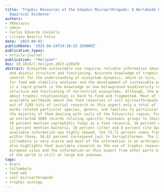 ```yaml
---
title: 'Trophic Resources of the Edaphic Microarthropods: A Worldwide Review of the
  Empirical Evidence'
authors:
- VNVelazco
- admin
- Carlos Eduardo Coviella
- Liliana Beatriz Falco
date: '2023-09-01'
publishDate: '2025-04-24T14:18:33.150000Z'
publication_types:
- article-journal
publication: '*Heliyon*'
doi: 10.1016/j.heliyon.2023.e20439
abstract: Ecosystem sustainable use requires reliable information about its biotic
  and abiotic structure and functioning. Accurate knowledge of trophic relations is
  central for the understanding of ecosystem dynamics, which in turn, is essential
  for food web stability analyzes and the development of sustainable practices. There
  is a rapid growth in the knowledge on how belowground biodiversity regulates the
  structure and functioning of terrestrial ecosystems. Although, the available information
  about trophic relationships is hard to find and fragmented. Most of the informations
  available worldwide about the food resources of soil microarthropods suggested that
  out of 3105 hits of initial research on this aspect only a total of 196 published
  works related particular species, genera, and families to particular trophic resources,
  the majority of them dealing with soils of the Palearctic region. From the 196 publications
  we extracted 3009 records relating specific taxonomic groups to their trophic resources,
  20 percent mention saprophytic fungi as a food resource, 16 percent cite microfauna,
  11 percent mention bacteria, 10 percent litter and 8 percent cite Springtails. The
  available information was highly skewed, the 73.71 percent comes from Acari, and
  within these, 50.62 percent correspond just to Sarcoptiformes. The literature on
  Collembola is very scarce and most of the information is on arthropleona. The review
  also highlights that available research on the use of trophic resources comes from
  European sites and the information on this aspect from other parts of the soils
  of the world is still at large but unknown.
tags:
- Acari
- Collembola
- food web
- soil microarthropods
- trophic ecology
---
```


